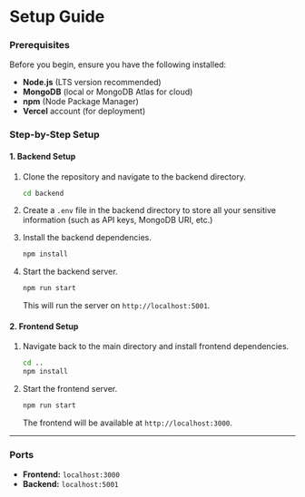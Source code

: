 # Setup Guide

### Prerequisites

Before you begin, ensure you have the following installed:

- **Node.js** (LTS version recommended)
- **MongoDB** (local or MongoDB Atlas for cloud)
- **npm** (Node Package Manager)
- **Vercel** account (for deployment)

### Step-by-Step Setup

#### 1. Backend Setup

1. Clone the repository and navigate to the backend directory.
    ```bash
    cd backend
    ```

2. Create a `.env` file in the backend directory to store all your sensitive information (such as API keys, MongoDB URI, etc.)

3. Install the backend dependencies.
    ```bash
    npm install
    ```

4. Start the backend server.
    ```bash
    npm run start
    ```

   This will run the server on `http://localhost:5001`.

#### 2. Frontend Setup

1. Navigate back to the main directory and install frontend dependencies.
    ```bash
    cd ..
    npm install
    ```

2. Start the frontend server.
    ```bash
    npm run start
    ```

   The frontend will be available at `http://localhost:3000`.

---

### Ports

- **Frontend:** `localhost:3000`
- **Backend:** `localhost:5001`
